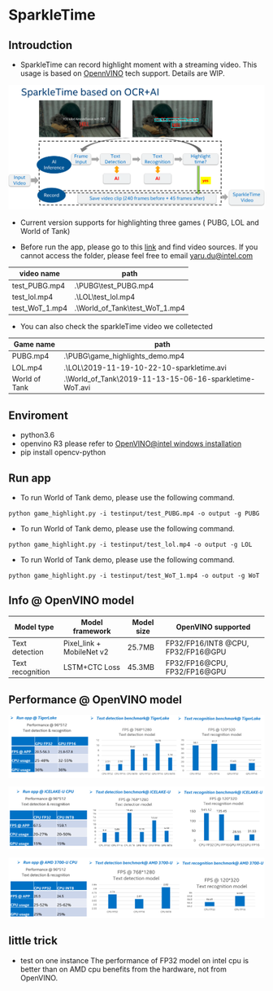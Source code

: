 # SparkleTime

## Introudction
* SparkleTime can record highlight moment with a streaming video. This usage is based on [OpennVINO](https://software.intel.com/en-us/openvino-toolkit) tech support. Details are WIP.

![sparkletime solution](doc/pics/sparkletime_solution.jpg)

* Current version supports for highlighting three games ( PUBG, LOL and World of Tank)
 
* Before run the app, please go to this [link](https://drive.google.com/open?id=1LWjAbX-83Yz_i9x4uMeVzRbcF5uqP6fk) and find video sources. If you cannot access the folder, please feel free to email yaru.du@intel.com

 | video name | path |  
 | -- | -- |
 | test_PUBG.mp4 | .\PUBG\test_PUBG.mp4 |
 | test_lol.mp4 | .\LOL\test_lol.mp4 |
 | test_WoT_1.mp4 | .\World_of_Tank\test_WoT_1.mp4 |

* You can also check the sparkleTime video we colletected

| Game name | path |  
 | -- | -- |
 | PUBG.mp4 | .\PUBG\game_highlights_demo.mp4 |
 | LOL.mp4 | .\LOL\2019-11-19-10-22-10-sparkletime.avi |
 | World of Tank | .\World_of_Tank\2019-11-13-15-06-16-sparkletime-WoT.avi |

 
## Enviroment
* python3.6
* openvino R3
  please refer to [OpenVINO@intel windows installation](https://docs.openvinotoolkit.org/latest/_docs_install_guides_installing_openvino_windows.html) 
* pip install opencv-python


## Run app


* To run World of Tank demo, please use the following command.
```
python game_highlight.py -i testinput/test_PUBG.mp4 -o output -g PUBG
```

* To run World of Tank demo, please use the following command.
```
python game_highlight.py -i testinput/test_lol.mp4 -o output -g LOL
```


* To run World of Tank demo, please use the following command.
```
python game_highlight.py -i testinput/test_WoT_1.mp4 -o output -g WoT
```

## Info @ OpenVINO model

| Model type | Model framework |  Model size | OpenVINO supported
 | -- | -- | -- | -- |
 | Text detection | Pixel_link + MobileNet v2 | 25.7MB | FP32/FP16/INT8 @CPU, FP32/FP16@GPU|
 | Text recognition | LSTM+CTC Loss | 45.3MB |FP32/FP16@CPU, FP32/FP16@GPU |
 
## Performance @ OpenVINO model

![tigerlake_performance](doc/pics/Tigerlake.png)

![performance](doc/pics/performance.jpg)

![amd_performance](doc/pics/amd_performance.jpg)

## little trick
* test on one instance 
The performance of FP32 model on intel cpu is better than on AMD cpu benefits from the hardware, not from OpenVINO.
